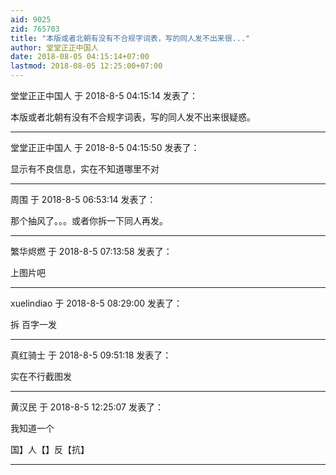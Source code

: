 ```yaml
---
aid: 9025
zid: 765703
title: "本版或者北朝有没有不合规字词表，写的同人发不出来很..."
author: 堂堂正正中国人
date: 2018-08-05 04:15:14+07:00
lastmod: 2018-08-05 12:25:00+07:00
---
```


堂堂正正中国人 于 2018-8-5 04:15:14 发表了：

本版或者北朝有没有不合规字词表，写的同人发不出来很疑惑。

---

堂堂正正中国人 于 2018-8-5 04:15:50 发表了：

显示有不良信息，实在不知道哪里不对

---

周围 于 2018-8-5 06:53:14 发表了：

那个抽风了。。。或者你拆一下同人再发。

---

繁华烬燃 于 2018-8-5 07:13:58 发表了：

上图片吧

---

xuelindiao 于 2018-8-5 08:29:00 发表了：

拆 百字一发

---

真红骑士 于 2018-8-5 09:51:18 发表了：

实在不行截图发

---

黄汉民 于 2018-8-5 12:25:07 发表了：

我知道一个

国】人【】反【抗】

---
